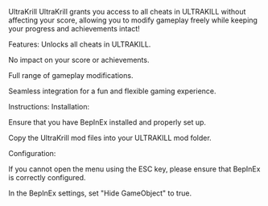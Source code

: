 UltraKrill
UltraKrill grants you access to all cheats in ULTRAKILL without affecting your score, allowing you to modify gameplay freely while keeping your progress and achievements intact!

Features:
Unlocks all cheats in ULTRAKILL.

No impact on your score or achievements.

Full range of gameplay modifications.

Seamless integration for a fun and flexible gaming experience.

Instructions:
Installation:

Ensure that you have BepInEx installed and properly set up.

Copy the UltraKrill mod files into your ULTRAKILL mod folder.

Configuration:

If you cannot open the menu using the ESC key, please ensure that BepInEx is correctly configured.

In the BepInEx settings, set "Hide GameObject" to true.
